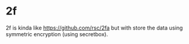 2f
==

2f is kinda like https://github.com/rsc/2fa but with store the data
using symmetric encryption (using secretbox).
